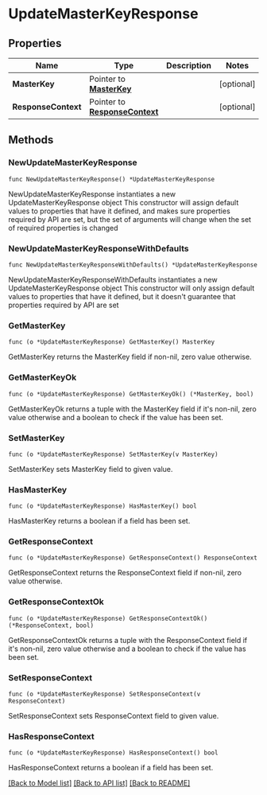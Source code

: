 # UpdateMasterKeyResponse

## Properties

Name | Type | Description | Notes
------------ | ------------- | ------------- | -------------
**MasterKey** | Pointer to [**MasterKey**](MasterKey.md) |  | [optional] 
**ResponseContext** | Pointer to [**ResponseContext**](ResponseContext.md) |  | [optional] 

## Methods

### NewUpdateMasterKeyResponse

`func NewUpdateMasterKeyResponse() *UpdateMasterKeyResponse`

NewUpdateMasterKeyResponse instantiates a new UpdateMasterKeyResponse object
This constructor will assign default values to properties that have it defined,
and makes sure properties required by API are set, but the set of arguments
will change when the set of required properties is changed

### NewUpdateMasterKeyResponseWithDefaults

`func NewUpdateMasterKeyResponseWithDefaults() *UpdateMasterKeyResponse`

NewUpdateMasterKeyResponseWithDefaults instantiates a new UpdateMasterKeyResponse object
This constructor will only assign default values to properties that have it defined,
but it doesn't guarantee that properties required by API are set

### GetMasterKey

`func (o *UpdateMasterKeyResponse) GetMasterKey() MasterKey`

GetMasterKey returns the MasterKey field if non-nil, zero value otherwise.

### GetMasterKeyOk

`func (o *UpdateMasterKeyResponse) GetMasterKeyOk() (*MasterKey, bool)`

GetMasterKeyOk returns a tuple with the MasterKey field if it's non-nil, zero value otherwise
and a boolean to check if the value has been set.

### SetMasterKey

`func (o *UpdateMasterKeyResponse) SetMasterKey(v MasterKey)`

SetMasterKey sets MasterKey field to given value.

### HasMasterKey

`func (o *UpdateMasterKeyResponse) HasMasterKey() bool`

HasMasterKey returns a boolean if a field has been set.

### GetResponseContext

`func (o *UpdateMasterKeyResponse) GetResponseContext() ResponseContext`

GetResponseContext returns the ResponseContext field if non-nil, zero value otherwise.

### GetResponseContextOk

`func (o *UpdateMasterKeyResponse) GetResponseContextOk() (*ResponseContext, bool)`

GetResponseContextOk returns a tuple with the ResponseContext field if it's non-nil, zero value otherwise
and a boolean to check if the value has been set.

### SetResponseContext

`func (o *UpdateMasterKeyResponse) SetResponseContext(v ResponseContext)`

SetResponseContext sets ResponseContext field to given value.

### HasResponseContext

`func (o *UpdateMasterKeyResponse) HasResponseContext() bool`

HasResponseContext returns a boolean if a field has been set.


[[Back to Model list]](../README.md#documentation-for-models) [[Back to API list]](../README.md#documentation-for-api-endpoints) [[Back to README]](../README.md)


